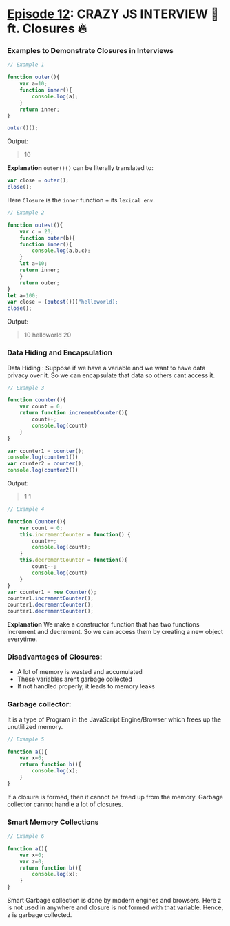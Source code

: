 # [Episode 12](https://www.youtube.com/watch?v=lW_erSjyMeM&list=PLlasXeu85E9cQ32gLCvAvr9vNaUccPVNP&index=14): CRAZY JS INTERVIEW 🤯ft. Closures 🔥 

### Examples to Demonstrate Closures in Interviews

```js
// Example 1

function outer(){
    var a=10;
    function inner(){
        console.log(a);
    }
    return inner;
}

outer()();
```

Output:
>10

**Explanation**
`outer()()` can be literally translated to:

```js
var close = outer();
close();
```

Here `Closure` is the `inner` function + its `lexical env`.

```js
// Example 2

function outest(){
    var c = 20;
    function outer(b){
    function inner(){
        console.log(a,b,c);
    }
    let a=10;
    return inner;
    }
    return outer;
}
let a=100;
var close = (outest())("helloworld);
close();
```

Output:
>10 helloworld 20

### Data Hiding and Encapsulation

Data Hiding : Suppose if we have a variable and we want to have data privacy over it. So we can encapsulate that data so others cant access it.

```js
// Example 3

function counter(){
    var count = 0;
    return function incrementCounter(){
        count++;
        console.log(count)
    }
}

var counter1 = counter();
console.log(counter1())
var counter2 = counter();
console.log(counter2())
```

Output:
>1
>1

```js
// Example 4

function Counter(){
    var count = 0;
    this.incrementCounter = function() {
        count++;
        console.log(count);
    }
    this.decrementCounter = function(){
        count--;
        console.log(count)
    }
}
var counter1 = new Counter();
counter1.incrementCounter();
counter1.decrementCounter();
counter1.decrementCounter();
```

**Explanation**
We make a constructor function that has two functions increment and decrement. So we can access them by creating a new object everytime.

### Disadvantages of Closures:

* A lot of memory is wasted and accumulated
* These variables arent garbage collected
* If not handled properly, it leads to memory leaks

### Garbage collector:

It is a type of Program in the JavaScript Engine/Browser which frees up the unutlilized memory. 

```js
// Example 5

function a(){
    var x=0;
    return function b(){
        console.log(x);
    }
}
```

If a closure is formed, then it cannot be freed up from the memory. Garbage collector cannot handle a lot of closures.

### Smart Memory Collections

```js
// Example 6

function a(){
    var x=0;
    var z=0;
    return function b(){
        console.log(x);
    }
}
```

Smart Garbage collection is done by modern engines and browsers. Here z is not used in anywhere and closure is not formed with that variable. Hence, z is garbage collected.

